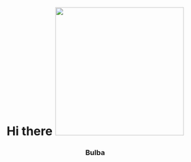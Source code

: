 <h1 align="center">Hi there
<img src="https://cdnn21.img.ria.ru/images/156087/28/1560872802_0:778:1536:1642_600x0_80_0_0_606c2d47b6d37951adc9eaf750de22f0.jpg" height="300"/></h1>
<h3 align="center">Bulba</h3>
